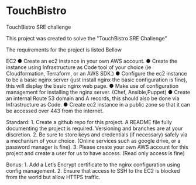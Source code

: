 # TouchBistro
TouchBistro SRE challenge

This project was created to solve the "TouchBistro SRE Challenge"

The requirements for the project is listed Bellow

EC2
    ● Create an ec2 instance in your own AWS account.
    ● Create the instance using Infrastructure as Code tool of your choice (ie Cloudformation,
Terraform, or an AWS SDK.)
    ● Configure the ec2 instance to be a basic nginx server (just install nginx the basic configuration is fine), this will display the basic nginx web page.
    ● Make use of configuration management for installing the nginx server. (Chef, Ansible,Puppet)
    ● Create an internal Route 53 domain and A records, this should also be done via Infrastructure as Code.
    ● Create ec2 instance in a public zone so that it can be accessed over 443 from the internet.

Standard:
    1. Create a github repo for this project. A README file fully documenting the project is required. Versioning and branches are at your discretion.
    2. Be sure to store keys and credentials (if necessary) safely via a mechanism of your choice. (Online services such as google drive, or a password manager is fine).
    3. Please create your own AWS account for this project and create a user for us to have access. (Read only access is fine)

Bonus:
    1. Add a Let’s Encrypt certificate to the nginx configuration using config management.
    2. Ensure that access to SSH to the EC2 is blocked from the world but allow HTTPS traffic.